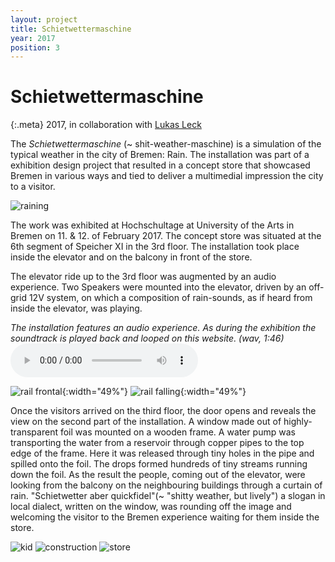 ```yaml
---
layout: project
title: Schietwettermaschine
year: 2017
position: 3
---
```


# Schietwettermaschine

{:.meta}
2017, in collaboration with [Lukas Leck](http://lukasleck.work)

The *Schietwettermaschine* (~ shit-weather-maschine) is a simulation of the typical weather in the city of Bremen: Rain. The installation was part of a exhibition design project that resulted in a concept store that showcased Bremen in various ways and tied to deliver a multimedial impression the city to a visitor.

![raining](/schietwettermaschine-Rain_02.gif)

The work was exhibited at Hochschultage at University of the Arts in Bremen on 11. & 12. of February 2017. The concept store was situated at the 6th segment of Speicher XI in the 3rd floor. The installation took place inside the elevator and on the balcony in front of the store.

The elevator ride up to the 3rd floor was augmented by an audio experience. Two Speakers were mounted into the elevator, driven by an off-grid 12V system, on which a composition of rain-sounds, as if heard from inside the elevator, was playing.

*The installation features an audio experience. As during the exhibition the soundtrack is played back and looped on this website. (wav, 1:46)*
<audio src="/schietwettermaschine-Rain.wav" autoplay controls="controls" loop="true">The track cannot be played back in your browser.</audio>

![rail frontal](/schietwettermaschine-frontal.jpg){:width="49%"}
![rail falling](/schietwettermaschine-falling_02.jpg){:width="49%"}

Once the visitors arrived on the third floor, the door opens and reveals the view on the second part of the installation. A window made out of highly-transparent foil was mounted on a wooden frame. A water pump was transporting the water from a reservoir through copper pipes to the top edge of the frame. Here it was released through tiny holes in the pipe and spilled onto the foil. The drops formed hundreds of tiny streams running down the foil. As the result the people, coming out of the elevator, were looking from the balcony on the neighbouring buildings through a curtain of rain.
"Schietwetter aber quickfidel"(~ "shitty weather, but lively") a slogan in local dialect, written on the window, was rounding off the image and welcoming the visitor to the Bremen experience waiting for them inside the store.

![kid](/schietwettermaschine-kid.jpg)
![construction](/schietwettermaschine-construction.jpg)
![store](/schietwettermaschine-cocept_store_inside.jpg)
